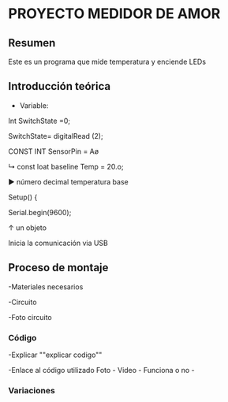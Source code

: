 # PROYECTO MEDIDOR DE AMOR

## Resumen

Este es un programa que mide temperatura y enciende LEDs

## Introducción teórica

- Variable:

Int SwitchState =0;

SwitchState= digitalRead (2);

CONST INT SensorPin = Aø

↳ const loat baseline Temp = 20.o;

▶ número decimal temperatura base



Setup() {

Serial.begin(9600);

↑ un objeto

Inicia la comunicación via USB

## Proceso de montaje

-Materiales necesarios

-Circuito

-Foto circuito

### Código

-Explicar ""explicar codigo""

-Enlace al código utilizado
Foto - Video - Funciona o no -

### Variaciones
